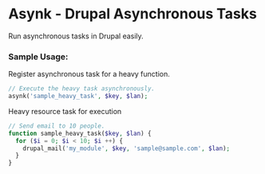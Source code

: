 # Asynk - Drupal Asynchronous Tasks
Run asynchronous tasks in Drupal easily.

### Sample Usage:
Register asynchronous task for a heavy function.
```php
// Execute the heavy task asynchronously.
asynk('sample_heavy_task', $key, $lan);
```
Heavy resource task for execution
```php
// Send email to 10 people.
function sample_heavy_task($key, $lan) {
  for ($i = 0; $i < 10; $i ++) {
    drupal_mail('my_module', $key, 'sample@sample.com', $lan);
  }
}
```
